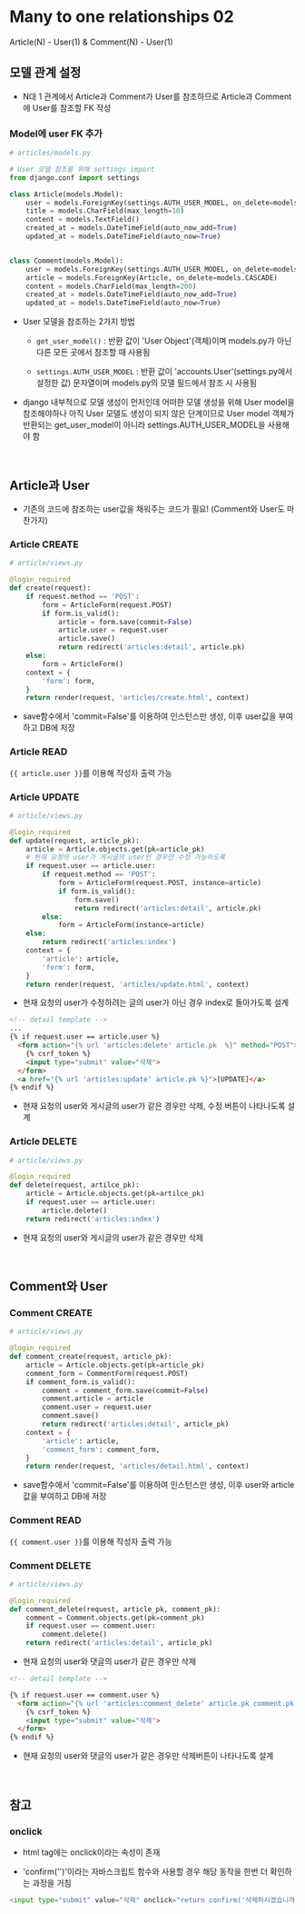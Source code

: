 # Many to one relationships 02

Article(N) - User(1) & Comment(N) - User(1)

## 모델 관계 설정

- N대 1 관계에서 Article과 Comment가 User를 참조하므로 Article과 Comment에 User를 참조할 FK 작성

### Model에 user FK 추가
```python
# articles/models.py

# User 모델 참조를 위해 settings import
from django.conf import settings

class Article(models.Model):
    user = models.ForeignKey(settings.AUTH_USER_MODEL, on_delete=models.CASCADE)
    title = models.CharField(max_length=10)
    content = models.TextField()
    created_at = models.DateTimeField(auto_now_add=True)
    updated_at = models.DateTimeField(auto_now=True)


class Comment(models.Model):
    user = models.ForeignKey(settings.AUTH_USER_MODEL, on_delete=models.CASCADE)
    article = models.ForeignKey(Article, on_delete=models.CASCADE)
    content = models.CharField(max_length=200)
    created_at = models.DateTimeField(auto_now_add=True)
    updated_at = models.DateTimeField(auto_now=True)
```
- User 모델을 참조하는 2가지 방법
  - `get_user_model()` : 반환 값이 'User Object'(객체)이며 models.py가 아닌 다른 모든 곳에서 참조할 때 사용됨

  - `settings.AUTH_USER_MODEL` : 반환 값이 'accounts.User'(settings.py에서 설정한 값) 문자열이며 models.py의 모델 필드에서 참조 시 사용됨

- django 내부적으로 모델 생성이 먼저인데 어떠한 모델 생성을 위해 User model을 참조해야하나 아직 User 모델도 생성이 되지 않은 단계이므로 User model 객체가 반환되는 get_user_model이 아니라 settings.AUTH_USER_MODEL을 사용해야 함


<br>

## Article과 User

- 기존의 코드에 참조하는 user값을 채워주는 코드가 필요! (Comment와 User도 마찬가지)

### Article CREATE
```python
# article/views.py

@login_required
def create(request):
    if request.method == 'POST':
        form = ArticleForm(request.POST)
        if form.is_valid():
            article = form.save(commit=False)
            article.user = request.user
            article.save()
            return redirect('articles:detail', article.pk)
    else:
        form = ArticleForm()
    context = {
        'form': form,
    }
    return render(request, 'articles/create.html', context)
```
- save함수에서 'commit=False'를 이용하여 인스턴스만 생성, 이후 user값을 부여하고 DB에 저장


### Article READ
`{{ article.user }}`를 이용해 작성자 출력 가능


### Article UPDATE
```python
# article/views.py

@login_required
def update(request, article_pk):
    article = Article.objects.get(pk=article_pk)
    # 현재 요청의 user가 게시글의 user인 경우만 수정 가능하도록
    if request.user == article.user:
        if request.method == 'POST':
            form = ArticleForm(request.POST, instance=article)
            if form.is_valid():
                form.save()
                return redirect('articles:detail', article.pk)
        else:
            form = ArticleForm(instance=article)
    else:
        return redirect('articles:index')
    context = {
        'article': article,
        'form': form,
    }
    return render(request, 'articles/update.html', context)
```
- 현재 요청의 user가 수정하려는 글의 user가 아닌 경우 index로 돌아가도록 설계

```html
<!-- detail template -->
...
{% if request.user == article.user %}
  <form action="{% url 'articles:delete' article.pk  %}" method="POST">
    {% csrf_token %}
    <input type="submit" value="삭제">
  </form>
  <a href="{% url 'articles:update' article.pk %}">[UPDATE]</a>
{% endif %}
```
- 현재 요청의 user와 게시글의 user가 같은 경우만 삭제, 수정 버튼이 나타나도록 설계


### Article DELETE
```python
# article/views.py

@login_required
def delete(request, artilce_pk):
    article = Article.objects.get(pk=artilce_pk)
    if request.user == article.user:
        article.delete()
    return redirect('articles:index')
```
- 현재 요청의 user와 게시글의 user가 같은 경우만 삭제

<br>

## Comment와 User

### Comment CREATE
```python
# article/views.py

@login_required
def comment_create(request, article_pk):
    article = Article.objects.get(pk=article_pk)
    comment_form = CommentForm(request.POST)
    if comment_form.is_valid():
        comment = comment_form.save(commit=False)
        comment.article = article
        comment.user = request.user
        comment.save()
        return redirect('articles:detail', article_pk)
    context = {
        'article': article,
        'comment_form': comment_form,
    }
    return render(request, 'articles/detail.html', context)
```
- save함수에서 'commit=False'를 이용하여 인스턴스만 생성, 이후 user와 article값을 부여하고 DB에 저장

### Comment READ
`{{ comment.user }}`를 이용해 작성자 출력 가능


### Comment DELETE
```python
# article/views.py

@login_required
def comment_delete(request, article_pk, comment_pk):
    comment = Comment.objects.get(pk=comment_pk)
    if request.user == comment.user:
        comment.delete()
    return redirect('articles:detail', article_pk)
```
- 현재 요청의 user와 댓글의 user가 같은 경우만 삭제

```html
<!-- detail template -->

{% if request.user == comment.user %}
  <form action="{% url 'articles:comment_delete' article.pk comment.pk %}" method="POST">
    {% csrf_token %}
    <input type="submit" value="삭제">
  </form>
{% endif %}
```
- 현재 요청의 user와 댓글의 user가 같은 경우만 삭제버튼이 나타나도록 설계

<br>

## 참고

### onclick
- html tag에는 onclick이라는 속성이 존재

- 'confirm('')'이라는 자바스크립트 함수와 사용할 경우 해당 동작을 한번 더 확인하는 과정을 거침

```python
<input type="submit" value="삭제" onclick="return confirm('삭제하시겠습니까?')">
```